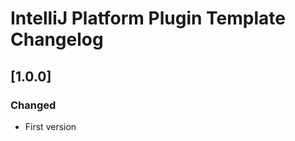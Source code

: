 <!-- Keep a Changelog guide -> https://keepachangelog.com -->

# IntelliJ Platform Plugin Template Changelog

## [1.0.0]
### Changed
- First version